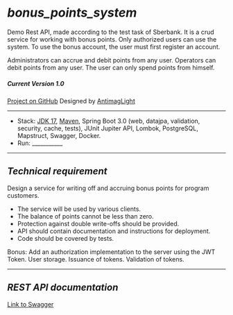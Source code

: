 _bonus_points_system_
===============================
Demo Rest API, made according to the test task of Sberbank. It is a crud service for working with bonus points.
Only authorized users can use the system.
To use the bonus account, the user must first register an account.

Administrators can accrue and debit points from any user.
Operators can debit points from any user.
The user can only spend points from himself.

##### Current Version 1.0

[Project on GitHub](https://github.com/AntlimagLight/bonus_points_system)
Designed by [AntimagLight](https://www.linkedin.com/in/anton-dvorko-53a545263/)

------------------

- Stack: [JDK 17](http://jdk.java.net/17/), [Maven](https://maven.apache.org/), Spring Boot 3.0 (web, datajpa,
  validation, security, cache, tests), JUnit Jupiter API, Lombok, PostgreSQL, Mapstruct, Swagger, Docker.
- Run: ___________

------------------

## _Technical requirement_

Design a service for writing off and accruing bonus points for program customers.

- The service will be used by various clients.
- The balance of points cannot be less than zero.
- Protection against double write-offs should be provided.
- API should contain documentation and instructions for deployment.
- Code should be covered by tests.

Bonus: Add an authorization implementation to the server using the JWT Token. 
User storage. Issuance of tokens. Validation of tokens.

------------------

## _REST API documentation_

[Link to Swagger](http://localhost:8080/swagger-ui/index.html)